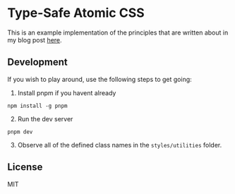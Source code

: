# Type-Safe Atomic CSS

This is an example implementation of the principles that are written about in my blog post [here]("https://adamaho.me/writing/type-safe-atomic-css).

## Development

If you wish to play around, use the following steps to get going:

1. Install pnpm if you havent already

```
npm install -g pnpm
```

2. Run the dev server

```
pnpm dev
```

3. Observe all of the defined class names in the `styles/utilities` folder.

## License

MIT
